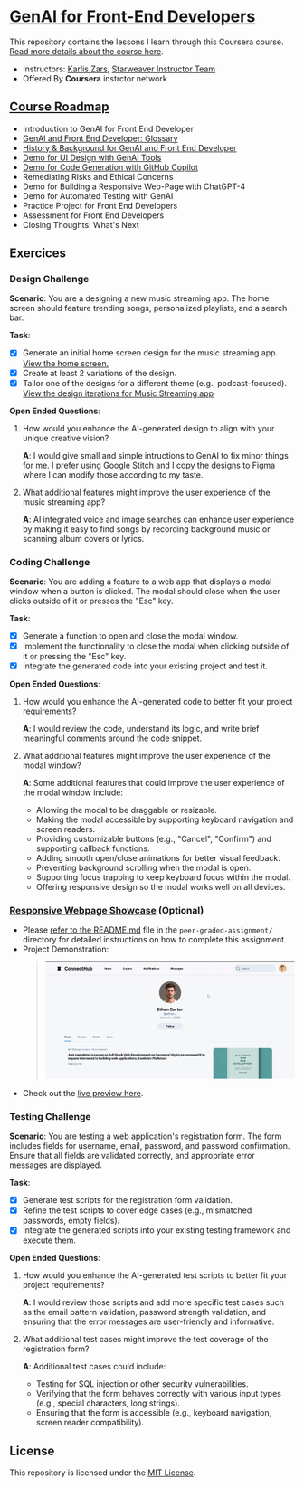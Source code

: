 # [GenAI for Front-End Developers](https://www.coursera.org/learn/genai-for-front-end-developers)

This repository contains the lessons I learn through this Coursera course. [Read more details about the course here](https://www.coursera.org/learn/genai-for-front-end-developers).

* Instructors: [Karlis Zars](https://www.coursera.org/instructor/~149442492), [Starweaver Instructor Team](https://www.coursera.org/instructor/~141793623)
* Offered By **Coursera** instrctor network

## [Course Roadmap](./docs/course-roadmap.pdf)

* Introduction to GenAI for Front End Developer
* [GenAI and Front End Developer: Glossary](./Glossary.md)
* [History & Background for GenAI and Front End Developer](./GenAI_history.md)
* [Demo for UI Design with GenAI Tools](./designs/README.md)
* [Demo for Code Generation with GitHub Copilot](./codes/README.md)
* Remediating Risks and Ethical Concerns
* Demo for Building a Responsive Web-Page with ChatGPT-4
* Demo for Automated Testing with GenAI
* Practice Project for Front End Developers
* Assessment for Front End Developers
* Closing Thoughts: What's Next

## Exercices

### Design Challenge

**Scenario**: You are a designing a new music streaming app. The home screen should feature trending songs, personalized playlists, and a search bar.

**Task**:

* [x] Generate an initial home screen design for the music streaming app.
[View the home screen.](./designs/music-streaming-app/README.md#initial-design)
* [x] Create at least 2 variations of the design.
* [x] Tailor one of the designs for a different theme (e.g., podcast-focused).
[View the design iterations for Music Streaming app](./designs/music-streaming-app/README.md)

**Open Ended Questions**:

1. How would you enhance the AI-generated design to align with your unique creative vision?

    **A**: I would give small and simple intructions to GenAI to fix minor things for me. I prefer using Google Stitch and I copy the designs to Figma where I can modify those according to my taste.

2. What additional features might improve the user experience of the music streaming app?

    **A**: AI integrated voice and image searches can enhance user experience by making it easy to find songs by recording background music or scanning album covers or lyrics.

### Coding Challenge

**Scenario**: You are adding a feature to a web app that displays a modal window when a button is clicked. The modal should close when the user clicks outside of it or presses the "Esc" key.

**Task**:

* [x] Generate a function to open and close the modal window.
* [x] Implement the functionality to close the modal when clicking outside of it or pressing the "Esc" key.
* [x] Integrate the generated code into your existing project and test it.

**Open Ended Questions**:

1. How would you enhance the AI-generated code to better fit your project requirements?

    **A**: I would review the code, understand its logic, and write brief meaningful comments around the code snippet.

2. What additional features might improve the user experience of the modal window?

    **A**: Some additional features that could improve the user experience of the modal window include:
    * Allowing the modal to be draggable or resizable.
    * Making the modal accessible by supporting keyboard navigation and screen readers.
    * Providing customizable buttons (e.g., "Cancel", "Confirm") and supporting callback functions.
    * Adding smooth open/close animations for better visual feedback.
    * Preventing background scrolling when the modal is open.
    * Supporting focus trapping to keep keyboard focus within the modal.
    * Offering responsive design so the modal works well on all devices.

### [Responsive Webpage Showcase](./peer-graded-assignment/README.md) (Optional)

* Please [refer to the README.md](./peer-graded-assignment/README.md) file in the `peer-graded-assignment/` directory for detailed instructions on how to complete this assignment.
* Project Demonstration:
  > ![Project Demonstration](./peer-graded-assignment/demo/interactivity-demo.gif)
* Check out the [live preview here](https://shaizcodes.github.io/GenAI-for-Front-End-Developers/peer-graded-assignment/project/).

### Testing Challenge

**Scenario**: You are testing a web application's registration form. The form includes fields for username, email, password, and password confirmation. Ensure that all fields are validated correctly, and appropriate error messages are displayed.

**Task**:

* [x] Generate test scripts for the registration form validation.
* [x] Refine the test scripts to cover edge cases (e.g., mismatched passwords, empty fields).
* [x] Integrate the generated scripts into your existing testing framework and execute them.

**Open Ended Questions**:

1. How would you enhance the AI-generated test scripts to better fit your project requirements?

    **A**: I would review those scripts and add more specific test cases such as the email pattern validation, password strength validation, and ensuring that the error messages are user-friendly and informative.

2. What additional test cases might improve the test coverage of the registration form?

    **A**: Additional test cases could include:
    * Testing for SQL injection or other security vulnerabilities.
    * Verifying that the form behaves correctly with various input types (e.g., special characters, long strings).
    * Ensuring that the form is accessible (e.g., keyboard navigation, screen reader compatibility).

## License

This repository is licensed under the [MIT License](./LICENSE).
